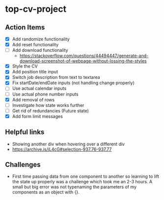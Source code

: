 # top-cv-project

## Action Items

- [x] Add randomize functionality
- [x] Add reset functionality
- [ ] Add download functionality
  - https://stackoverflow.com/questions/44494447/generate-and-download-screenshot-of-webpage-without-lossing-the-styles
- [x] Style the CV
- [x] Add position title input
- [x] Switch job description from text to textarea
- [x] Fix startDate/endDate inputs (not handling change properly)
- [ ] Use actual calendar inputs
- [ ] Use actual phone number inputs
- [x] Add removal of rows
- [ ] Investigate how state works further
- [ ] Get rid of redundancies (Future state)
- [x] Add form limit messages

## Helpful links

- Showing another div when hovering over a different div
- https://archive.is/jL4cG#selection-937.76-937.77

## Challenges

- First time passing data from one component to another so learning to lift the state up properly was a challenge which took me an 2-3 hours. A small but big error was not typenaming the parameters of my components as an object with {}.
